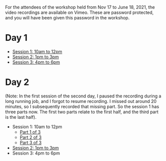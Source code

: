 For the attendees of the workshop held from Nov 17 to June 18, 2021, the video recordings are available on Vimeo.
These are password protected, and you will have been given this password in the workshop.

# Day 1

* [Session 1: 10am to 12pm](https://vimeo.com/646861046)
* [Session 2: 1pm to 3pm](https://vimeo.com/646925824)
* [Session 3: 4pm to 6pm](https://vimeo.com/647011331)

# Day 2

(Note: In the first session of the second day, I paused the recording during a long running job, and I forgot to resume recording. I missed out around 20 minutes, so I subsequently recorded that missing part. So the session 1 has three parts now. The first two parts relate to the first half, and the third part is the last half).

* Session 1: 10am to 12pm
  - [Part 1 of 3](https://vimeo.com/647289536)
  - [Part 2 of 3](https://vimeo.com/647298757)
  - [Part 3 of 3](https://vimeo.com/647290718)
* [Session 2: 1pm to 3pm](https://vimeo.com/647359634)
* Session 3: 4pm to 6pm

